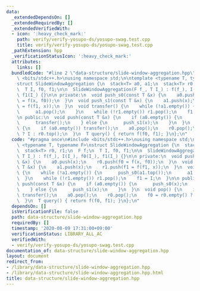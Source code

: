 ```yaml
---
data:
  _extendedDependsOn: []
  _extendedRequiredBy: []
  _extendedVerifiedWith:
  - icon: ':heavy_check_mark:'
    path: verify/verify-yosupo-ds/yosupo-swag.test.cpp
    title: verify/verify-yosupo-ds/yosupo-swag.test.cpp
  _pathExtension: hpp
  _verificationStatusIcon: ':heavy_check_mark:'
  attributes:
    links: []
  bundledCode: "#line 2 \"data-structure/slide-window-aggregation.hpp\"\n#include\
    \ <bits/stdc++.h>\nusing namespace std;\n\ntemplate <typename T, typename F>\n\
    struct SlideWindowAggregation {\n  stack<T> a0, a1;\n  stack<T> r0, r1;\n  F f;\n\
    \  T I, f0, f1;\n\n  SlideWindowAggregation(F f_, T I_) : f(f_), I(I_), f0(I_),\
    \ f1(I_) {}\n\n private:\n  void push_s0(const T &x) {\n    a0.push(x);\n    r0.push(f0\
    \ = f(x, f0));\n  }\n  void push_s1(const T &x) {\n    a1.push(x);\n    r1.push(f1\
    \ = f(f1, x));\n  }\n  void transfer() {\n    while (!a1.empty()) {\n      push_s0(a1.top());\n\
    \      a1.pop();\n    }\n    while (!r1.empty()) r1.pop();\n    f1 = I;\n  }\n\
    \n public:\n  void push(const T &x) {\n    if (a0.empty()) {\n      push_s0(x);\n\
    \      transfer();\n    } else {\n      push_s1(x);\n    }\n  }\n  void pop()\
    \ {\n    if (a0.empty()) transfer();\n    a0.pop();\n    r0.pop();\n    f0 = r0.empty()\
    \ ? I : r0.top();\n  }\n  T query() { return f(f0, f1); }\n};\n"
  code: "#pragma once\n#include <bits/stdc++.h>\nusing namespace std;\n\ntemplate\
    \ <typename T, typename F>\nstruct SlideWindowAggregation {\n  stack<T> a0, a1;\n\
    \  stack<T> r0, r1;\n  F f;\n  T I, f0, f1;\n\n  SlideWindowAggregation(F f_,\
    \ T I_) : f(f_), I(I_), f0(I_), f1(I_) {}\n\n private:\n  void push_s0(const T\
    \ &x) {\n    a0.push(x);\n    r0.push(f0 = f(x, f0));\n  }\n  void push_s1(const\
    \ T &x) {\n    a1.push(x);\n    r1.push(f1 = f(f1, x));\n  }\n  void transfer()\
    \ {\n    while (!a1.empty()) {\n      push_s0(a1.top());\n      a1.pop();\n  \
    \  }\n    while (!r1.empty()) r1.pop();\n    f1 = I;\n  }\n\n public:\n  void\
    \ push(const T &x) {\n    if (a0.empty()) {\n      push_s0(x);\n      transfer();\n\
    \    } else {\n      push_s1(x);\n    }\n  }\n  void pop() {\n    if (a0.empty())\
    \ transfer();\n    a0.pop();\n    r0.pop();\n    f0 = r0.empty() ? I : r0.top();\n\
    \  }\n  T query() { return f(f0, f1); }\n};\n"
  dependsOn: []
  isVerificationFile: false
  path: data-structure/slide-window-aggregation.hpp
  requiredBy: []
  timestamp: '2020-08-09 17:31:00+09:00'
  verificationStatus: LIBRARY_ALL_AC
  verifiedWith:
  - verify/verify-yosupo-ds/yosupo-swag.test.cpp
documentation_of: data-structure/slide-window-aggregation.hpp
layout: document
redirect_from:
- /library/data-structure/slide-window-aggregation.hpp
- /library/data-structure/slide-window-aggregation.hpp.html
title: data-structure/slide-window-aggregation.hpp
---
```

